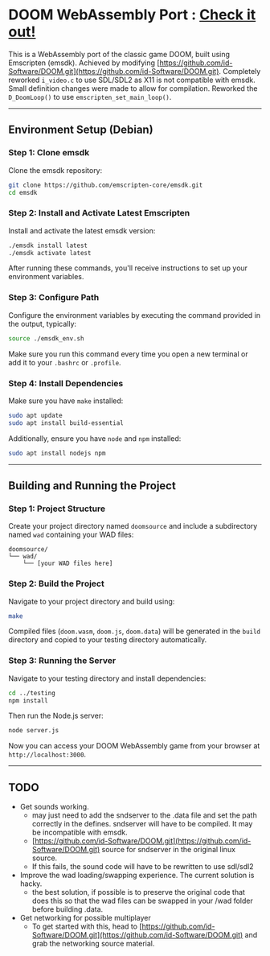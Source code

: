 # DOOM WebAssembly Port : [Check it out!](https://aplumly.github.io/DOOM-WASM-EMSDK)

This is a WebAssembly port of the classic game DOOM, built using Emscripten (emsdk). Achieved by modifying [https://github.com/id-Software/DOOM.git](https://github.com/id-Software/DOOM.git). Completely reworked `i_video.c` to use SDL/SDL2 as X11 is not compatible with emsdk. Small definition changes were made to allow for compilation. Reworked the `D_DoomLoop()` to use `emscripten_set_main_loop()`.

---

## Environment Setup (Debian)

### Step 1: Clone emsdk

Clone the emsdk repository:

```bash
git clone https://github.com/emscripten-core/emsdk.git
cd emsdk
```

### Step 2: Install and Activate Latest Emscripten

Install and activate the latest emsdk version:

```bash
./emsdk install latest
./emsdk activate latest
```

After running these commands, you'll receive instructions to set up your environment variables.

### Step 3: Configure Path

Configure the environment variables by executing the command provided in the output, typically:

```bash
source ./emsdk_env.sh
```

Make sure you run this command every time you open a new terminal or add it to your `.bashrc` or `.profile`.

### Step 4: Install Dependencies

Make sure you have `make` installed:

```bash
sudo apt update
sudo apt install build-essential
```

Additionally, ensure you have `node` and `npm` installed:

```bash
sudo apt install nodejs npm
```

---

## Building and Running the Project

### Step 1: Project Structure

Create your project directory named `doomsource` and include a subdirectory named `wad` containing your WAD files:

```
doomsource/
└── wad/
    └── [your WAD files here]
```

### Step 2: Build the Project

Navigate to your project directory and build using:

```bash
make
```

Compiled files (`doom.wasm`, `doom.js`, `doom.data`) will be generated in the `build` directory and copied to your testing directory automatically.

### Step 3: Running the Server

Navigate to your testing directory and install dependencies:

```bash
cd ../testing
npm install
```

Then run the Node.js server:

```bash
node server.js
```

Now you can access your DOOM WebAssembly game from your browser at `http://localhost:3000`.

---

## TODO

- Get sounds working.
  - &#x20;may just need to add the sndserver to the .data file and set the path correctly in the defines. sndserver will have to be compiled. It may be incompatible with emsdk.
  - [https://github.com/id-Software/DOOM.git](https://github.com/id-Software/DOOM.git) source for sndserver in the original linux source.
  - If this fails, the sound code will have to be rewritten to use sdl/sdl2
- Improve the wad loading/swapping experience. The current solution is hacky.&#x20;
  - the best solution, if possible is to preserve the original code that does this so that the wad files can be swapped in your /wad folder before building .data. 
- Get networking for possible multiplayer
  - To get started with this, head to [https://github.com/id-Software/DOOM.git](https://github.com/id-Software/DOOM.git) and grab the networking source material.

